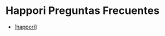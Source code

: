 # Happori Preguntas Frecuentes

- [[happori]]

[//begin]: # "Autogenerated link references for markdown compatibility"
[happori]: happori "Happori"
[//end]: # "Autogenerated link references"
